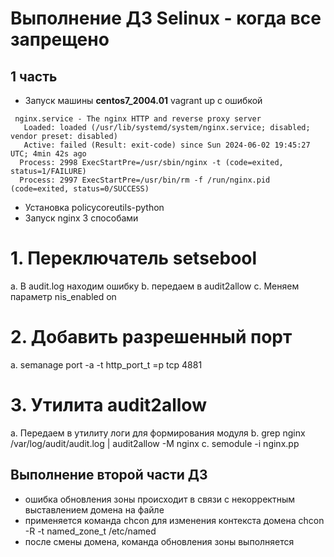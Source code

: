 # Выполнение ДЗ Selinux - когда все запрещено
## 1 часть
- Запуск машины **centos7_2004.01** vagrant up с ошибкой
```
 nginx.service - The nginx HTTP and reverse proxy server
   Loaded: loaded (/usr/lib/systemd/system/nginx.service; disabled; vendor preset: disabled)
   Active: failed (Result: exit-code) since Sun 2024-06-02 19:45:27 UTC; 4min 42s ago
  Process: 2998 ExecStartPre=/usr/sbin/nginx -t (code=exited, status=1/FAILURE)
  Process: 2997 ExecStartPre=/usr/bin/rm -f /run/nginx.pid (code=exited, status=0/SUCCESS)

```
- Установка policycoreutils-python
- Запуск nginx 3 способами
# 1. Переключатель setsebool
a. В audit.log находим ошибку
b. передаем в audit2allow
c. Меняем параметр nis_enabled on
# 2. Добавить разрешенный порт
а. semanage port -a -t http_port_t =p tcp 4881
# 3. Утилита audit2allow
a. Передаем в утилиту логи для формирования модуля
b. grep nginx /var/log/audit/audit.log | audit2allow -M nginx
c. semodule -i nginx.pp
## Выполнение второй части ДЗ

- ошибка обновления зоны происходит в связи с некорректным выставлением домена на файле
- применяется команда chcon для изменения контекста домена chcon -R -t named_zone_t /etc/named
- после смены домена, команда обновления зоны выполняется 

